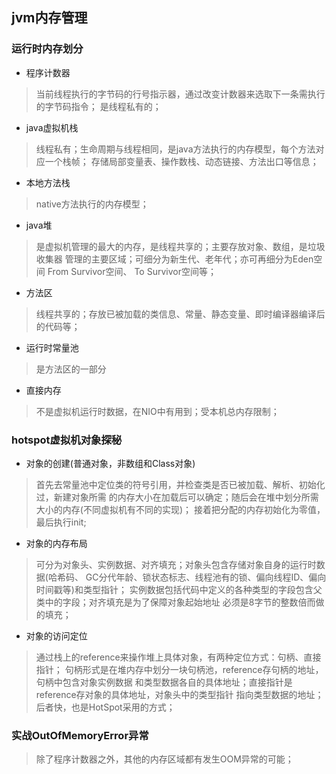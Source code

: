 ## jvm内存管理
### 运行时内存划分
* 程序计数器
> 当前线程执行的字节码的行号指示器，通过改变计数器来选取下一条需执行的字节码指令；
是线程私有的；
* java虚拟机栈
> 线程私有；生命周期与线程相同，是java方法执行的内存模型，每个方法对应一个栈帧；
存储局部变量表、操作数栈、动态链接、方法出口等信息；
* 本地方法栈
> native方法执行的内存模型；
* java堆
> 是虚拟机管理的最大的内存，是线程共享的；主要存放对象、数组，是垃圾收集器
管理的主要区域；可细分为新生代、老年代；亦可再细分为Eden空间 From Survivor空间、
To Survivor空间等；
* 方法区
> 线程共享的；存放已被加载的类信息、常量、静态变量、即时编译器编译后的代码等；
* 运行时常量池
 > 是方法区的一部分
* 直接内存
> 不是虚拟机运行时数据，在NIO中有用到；受本机总内存限制；
### hotspot虚拟机对象探秘
* 对象的创建(普通对象，非数组和Class对象)
> 首先去常量池中定位类的符号引用，并检查类是否已被加载、解析、初始化过，新建对象所需
的内存大小在加载后可以确定；随后会在堆中划分所需大小的内存(不同虚拟机有不同的实现)；
接着把分配的内存初始化为零值，最后执行init;
* 对象的内存布局
> 可分为对象头、实例数据、对齐填充；对象头包含存储对象自身的运行时数据(哈希码、
GC分代年龄、锁状态标志、线程池有的锁、偏向线程ID、偏向时间戳等)和类型指针；
实例数据包括代码中定义的各种类型的字段包含父类中的字段；对齐填充是为了保障对象起始地址
必须是8字节的整数倍而做的填充；
* 对象的访问定位
> 通过栈上的reference来操作堆上具体对象，有两种定位方式：句柄、直接指针；
句柄形式是在堆内存中划分一块句柄池，reference存句柄的地址，句柄中包含对象实例数据
和类型数据各自的具体地址；直接指针是reference存对象的具体地址，对象头中的类型指针
指向类型数据的地址；后者快，也是HotSpot采用的方式；
### 实战OutOfMemoryError异常
> 除了程序计数器之外，其他的内存区域都有发生OOM异常的可能；





